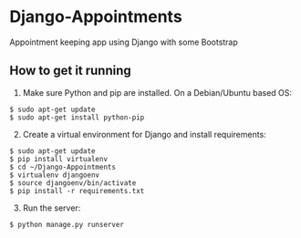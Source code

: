 # Django-Appointments
Appointment keeping app using Django with some Bootstrap

## How to get it running
1. Make sure Python and pip are installed. On a Debian/Ubuntu based OS:
```
$ sudo apt-get update
$ sudo apt-get install python-pip
```
2. Create a virtual environment for Django and install requirements:
```
$ sudo apt-get update
$ pip install virtualenv
$ cd ~/Django-Appointments
$ virtualenv djangoenv
$ source djangoenv/bin/activate
$ pip install -r requirements.txt
```
3. Run the server:
```
$ python manage.py runserver
```
